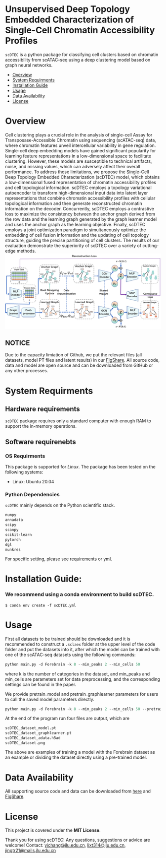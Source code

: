 # Unsupervised Deep Topology Embedded Characterization of Single-Cell Chromatin Accessibility Profiles

`scDTEC` is a python package for classifying cell clusters based on chromatin accessibility from scATAC-seq using a deep clustering model based on graph neural networks.

- [Overview](#overview)
- [System Requirments](#system-requirments)
- [Installation Guide](#installation-guide)
- [Usage](#Usage)
- [Data Availability](#data-availability)
- [License](#license)

# Overview

Cell clustering plays a crucial role in the analysis of single-cell Assay for Transposase-Accessible Chromatin using sequencing (scATAC-seq) data, where chromatin features unveil intercellular variability in gene regulation. Single-cell deep embedding models have gained significant popularity for learning feature representations in a low-dimensional space to facilitate clustering. However, these models are susceptible to technical artifacts, noise, and missing values, which can adversely affect their overall performance. To address those limitations, we propose the Single-Cell Deep Topology Embedded Characterization (scDTEC) model, which obtains a low-dimensional fused representation of chromatin accessibility profiles and cell topological information. scDTEC employs a topology variational autoencoder to transform high-dimensional input data into latent layer representations that combine chromatin accessibility profiles with cellular topological information and then generate reconstructed chromatin information on the decoder. Concurrently, scDTEC employs a contrastive loss to maximize the consistency between the anchor graph derived from the row data and the learning graph generated by the graph learner model and uses the anchor graph as the learning objective. Finally, scDTEC employs a joint optimization paradigm to simultaneously optimize the embedding of cell fusion information and the updating of cell topology structure, guiding the precise partitioning of cell clusters. The results of our evaluation demonstrate the superiority of scDTEC over a variety of cutting-edge methods.
![scDTEC](https://github.com/jingtairan/scDTEC/blob/master/Framework.png)

## NOTICE

Due to the capacity limiation of Github, we put the relevant files (all datasets, model PT files and latent results) in our <a href="https://figshare.com/articles/dataset/scDTEC/24591390">FigShare</a>. All source code, data and model are open source and can be downloaded from GitHub or any other processes.

# System Requirments

## Hardware requirements

`scDTEC` package requires only a standard computer with enough RAM to support the in-memory operations.

## Software requirenebts

### OS Requirments

This package is supported for *Linux*. The package has been tested on the following systems:

+ Linux: Ubuntu 20.04

### Python Dependencies

`scDTEC` mainly depends on the Python scientific stack.

```
numpy
annadata
scipy
scanpy
scikit-learn
pytorch
dgl
munkres
```

For specific setting, please see <a href="https://github.com/jingtairan/scDTEC/blob/master/requirements.txt">requirements</a> or <a href="https://github.com/jingtairan/scDTEC/blob/master/requirements.yml">yml</a>.

# Installation Guide:

### We recommend using a conda environment to build scDTEC.

```
$ conda env create -f scDTEC.yml
```

# Usage

First all datasets to be trained should be downloaded and it is recommended to construct a `.sclaex` folder at the upper level of the code folder and put the datasets into it, after which the model can be trained with one of the scATAC-seq datasets using the following commands:

```python
python main.py -d Forebrain -k 8 --min_peaks 2 --min_cells 50
```

where k is the number of categories in the dataset, and min_peaks and min_cells are parameters set for data preprocessing, and the corresponding settings can be found in the paper.

We provide pretrain_model and pretrain_graphlearner parameters for users to call the saved model parameters directly.

```python
python main.py -d Forebrain -k 8 --min_peaks 2 --min_cells 50 --pretrain_model "/output/scDGEC_Forebrain_model.pt" --pretrain_graphlearner "/output/scDGEC_Forebrain_graphlearner.pt"
```

At the end of the program run four files are output, which are

```
scDTEC_dataset_model.pt
scDTEC_dataset_graphlearner.pt
scDTEC_dataset_adata.h5ad
scDTEC_dataset.png
```

The above are examples of training a model with the Forebrain dataset as an example or dividing the dataset directly using a pre-trained model.

# Data Availability

All supporting source code and data can be downloaded from <a href="https://github.com/jingtairan/scDTEC">here</a> and <a href="https://figshare.com/articles/dataset/scDTEC/24591390">FigShare</a>.

# License

This project is covered under the **MIT License**.

Thank you for using scDTEC! Any questions, suggestions or advice are welcome!
Contact:  yichang@jlu.edu.cn, lixt314@jlu.edu.cn, jingtr21@mails.jlu.edu.cn
